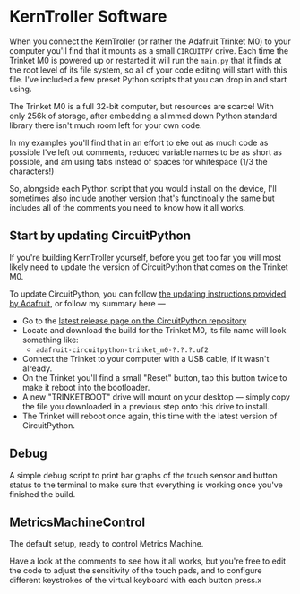 # KernTroller Software

When you connect the KernTroller (or rather the Adafruit Trinket M0) to your computer you'll find that it mounts as a small ``CIRCUITPY`` drive. Each time the Trinket M0 is powered up or restarted it will run the ``main.py`` that it finds at the root level of its file system, so all of your code editing will start with this file. I've included a few preset Python scripts that you can drop in and start using.

The Trinket M0 is a full 32-bit computer, but resources are scarce! With only 256k of storage, after embedding a slimmed down Python standard library there isn't much room left for your own code. 

In my examples you'll find that in an effort to eke out as much code as possible I've left out comments, reduced variable names to be as short as possible, and am using tabs instead of spaces for whitespace (1/3 the characters!)

So, alongside each Python script that you would install on the device, I'll sometimes also include another version that's functinoally the same but includes all of the comments you need to know how it all works.


## Start by updating CircuitPython

If you're building KernTroller yourself, before you get too far you will most likely need to update the version of CircuitPython that comes on the Trinket M0.

To update CircuitPython, you can follow [the updating instructions provided by Adafruit](https://learn.adafruit.com/welcome-to-circuitpython/installing-circuitpython), or follow my summary here —

* Go to the [latest release page on the CircuitPython repository](https://github.com/adafruit/circuitpython/releases/latest)
* Locate and download the build for the Trinket M0, its file name will look something like:
  * ``adafruit-circuitpython-trinket_m0-?.?.?.uf2``
* Connect the Trinket to your computer with a USB cable, if it wasn't already.
* On the Trinket you'll find a small "Reset" button, tap this button twice to make it reboot into the bootloader.
* A new "TRINKETBOOT" drive will mount on your desktop — simply copy the file you downloaded in a previous step onto this drive to install.
* The Trinket will reboot once again, this time with the latest version of CircuitPython.


## Debug

A simple debug script to print bar graphs of the touch sensor and button status to the terminal to make sure that everything is working once you've finished the build.


## MetricsMachineControl

The default setup, ready to control Metrics Machine.

Have a look at the comments to see how it all works, but you're free to edit the code to adjust the sensitivity of the touch pads, and to configure different keystrokes of the virtual keyboard with each button press.x
